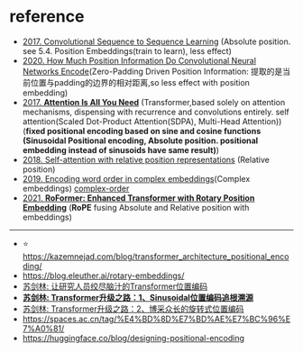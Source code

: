 # reference
- [2017. Convolutional Sequence to Sequence Learning](https://arxiv.org/abs/1705.03122) (Absolute position. see 5.4. Position Embeddings(train to learn), less effect)
- [2020. How Much Position Information Do Convolutional Neural Networks Encode](https://arxiv.org/abs/2001.08248)(Zero-Padding Driven Position Information: 提取的是当前位置与padding的边界的相对距离,so less effect with position embedding)
- [2017. **Attention Is All You Need**](https://arxiv.org/abs/1706.03762) (Transformer,based solely on attention mechanisms, dispensing with recurrence and convolutions entirely. self attention(Scaled Dot-Product Attention(SDPA), Multi-Head Attention)) (**fixed positional encoding based on sine and cosine functions (Sinusoidal Positional encoding, Absolute position. positional embedding instead of sinusoids have same result)**)
- [2018. Self-attention with relative position representations](https://arxiv.org/abs/1803.02155) (Relative position)
- [2019. Encoding word order in complex embeddings](https://arxiv.org/abs/1912.12333)(Complex embeddings) [complex-order](https://github.com/FreedomIntelligence/complex-order)
- [2021. **RoFormer: Enhanced Transformer with Rotary Position Embedding**](https://arxiv.org/abs/2104.09864) (**RoPE** fusing Absolute and Relative position with embeddings)

------
- ⭐️ https://kazemnejad.com/blog/transformer_architecture_positional_encoding/
- https://blog.eleuther.ai/rotary-embeddings/
- [苏剑林: 让研究人员绞尽脑汁的Transformer位置编码](https://spaces.ac.cn/archives/8130)
- [**苏剑林: Transformer升级之路：1、Sinusoidal位置编码追根溯源**](https://spaces.ac.cn/archives/8231)
- [苏剑林: Transformer升级之路：2、博采众长的旋转式位置编码](https://spaces.ac.cn/archives/8265)
- https://spaces.ac.cn/tag/%E4%BD%8D%E7%BD%AE%E7%BC%96%E7%A0%81/
- https://huggingface.co/blog/designing-positional-encoding